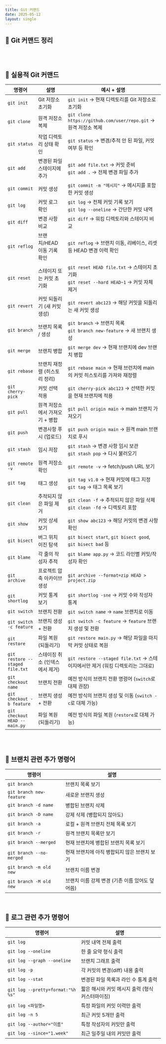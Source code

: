 ```yaml
---
title: Git 커맨드
date: 2025-05-12
layout: single
---
```


## 📌 Git 커맨드 정리

<br>
<br>

## 📁 실용적 Git 커맨드


| 명령어               | 설명                 | 예시 + 설명                                                                      |
| ----------------- | ------------------ | ---------------------------------------------------------------------------- |
| `git init`        | Git 저장소 초기화        | `git init` → 현재 디렉토리를 Git 저장소로 초기화                                           |
| `git clone`       | 원격 저장소 복제          | `git clone https://github.com/user/repo.git` → 원격 저장소 복제                     |
| `git status`      | 작업 디렉토리 상태 확인      | `git status` → 변경/추적 안 된 파일, 커밋 여부 등 확인                                      |
| `git add`         | 변경된 파일 스테이지에 추가    | `git add file.txt` → 커밋 준비<br>`git add .` → 전체 변경 파일 추가                      |
| `git commit`      | 커밋 생성              | `git commit -m "메시지"` → 메시지를 포함한 커밋 생성                                       |
| `git log`         | 커밋 로그 확인           | `git log` → 전체 커밋 기록 보기<br>`git log --oneline` → 간단한 커밋 내역                   |
| `git diff`        | 변경 사항 비교           | `git diff` → 워킹 디렉토리와 스테이지 비교                                                |
| `git reflog`       | 브랜치/HEAD 이동 기록 확인    | `git reflog` → 브랜치 이동, 리베이스, 리셋 등 HEAD 변경 이력 확인  |
| `git reset`       | 스테이지 또는 커밋 초기화     | `git reset HEAD file.txt` → 스테이지 초기화<br>`git reset --hard HEAD~1` → 커밋 자체 제거 |
| `git revert`      | 커밋 되돌리기 (새 커밋 생성)  | `git revert abc123` → 해당 커밋을 되돌리는 새 커밋 생성                                    |
| `git branch`      | 브랜치 목록 / 생성        | `git branch` → 브랜치 목록<br>`git branch new-feature` → 새 브랜치 생성                 |
| `git merge`       | 브랜치 병합             | `git merge dev` → 현재 브랜치에 dev 브랜치 병합                                         |
| `git rebase`      | 브랜치 재정렬 (히스토리 정리)  | `git rebase main` → 현재 브런치에 main의 커밋 히스토리를 가져와 재정렬   |
| `git cherry-pick` | 커밋 선택 적용           | `git cherry-pick abc123` → 선택한 커밋을 현재 브랜치에 적용                                |
| `git pull`        | 원격 저장소에서 가져오기 + 병합 | `git pull origin main` → main 브랜치 가져오기                                       |
| `git push`        | 변경사항 푸시 (업로드)      | `git push origin main` → 원격 main 브랜치로 푸시                                     |
| `git stash`       | 임시 저장              | `git stash` → 변경 사항 임시 보관<br>`git stash pop` → 다시 불러오기                       |
| `git remote -v`   | 원격 저장소 확인          | `git remote -v` → fetch/push URL 보기                                          |
| `git tag`         | 태그 생성              | `git tag v1.0` → 현재 커밋에 태그 지정<br>`git tag` → 태그 목록 보기                        |
| `git clean`       | 추적되지 않은 파일 제거      | `git clean -f` → 추적되지 않은 파일 삭제<br>`git clean -fd` → 디렉토리 포함                  |
| `git show`        | 커밋 상세 보기           | `git show abc123` → 해당 커밋의 변경 사항 확인                                          |
| `git bisect`      | 버그 위치 이진 탐색        | `git bisect start`, `git bisect good`, `git bisect bad` 등                    |
| `git blame`       | 각 줄의 작성자 추적        | `git blame app.py` → 코드 라인별 커밋/작성자 확인                                        |
| `git archive`     | 프로젝트 압축 아카이브 생성    | `git archive --format=zip HEAD > project.zip`                                |
| `git shortlog`    | 커밋 통계 보기           | `git shortlog -sne` → 커밋 수와 작성자 통계                                           |
| `git switch`                    | 브랜치 전환             | `git switch name` → `name` 브랜치로 이동                          |
| `git switch -c feature`                 | 브랜치 생성 + 전환        | `git switch -c feature` → `feature` 브랜치 생성 및 전환             |
| `git restore`                   | 파일 복원 (되돌리기)       | `git restore main.py` → 해당 파일을 마지막 커밋 상태로 복원                |
| `git restore --staged file.txt` | 스테이징 취소 (인덱스에서 제거) | `git restore --staged file.txt` → 스테이지에서만 제거 (워킹 디렉토리는 그대로) |
| `git checkout name`             | 브랜치 전환             | 예전 방식의 브랜치 전환 명령어 (`switch`로 대체 권장)                         |
| `git checkout -b feature`       | 브랜치 생성 + 전환        | 예전 방식의 브랜치 생성 및 이동 (`switch -c`로 대체 가능)                     |
| `git checkout HEAD -- main.py`  | 파일 복원 (되돌리기)       | 예전 방식의 파일 복원 (`restore`로 대체 가능)                             |


<br>
<br>


## 📁 브랜치 관련 추가 명령어 

| 명령어                      | 설명                           |
| ------------------------ | ---------------------------- |
| `git branch`             | 브랜치 목록 보기                    |
| `git branch new-feature` | 새로운 브랜치 생성                   |
| `git branch -d name`     | 병합된 브랜치 삭제                   |
| `git branch -D name`     | 강제 삭제 (병합되지 않아도)             |
| `git branch -a`          | 로컬 + 원격 브랜치 전체 목록 보기         |
| `git branch -r`          | 원격 브랜치 목록만 보기                |
| `git branch --merged`    | 현재 브랜치에 병합된 브랜치 목록 보기        |
| `git branch --no-merged` | 현재 브랜치에 아직 병합되지 않은 브랜치 보기    |
| `git branch -m old new`  | 브랜치 이름 변경                    |
| `git branch -M old new`  | 브랜치 이름 강제 변경 (기존 이름 있어도 덮어씀) |


<br>


## 📂 로그 관련 추가 명령어 

| 명령어                               | 설명                           |
| --------------------------------- | ---------------------------- |
| `git log`                         | 커밋 내역 전체 출력                  |
| `git log --oneline`               | 한 줄 요약 형식 출력                 |
| `git log --graph --oneline`       | 브랜치 그래프 출력                   |
| `git log -p`                      | 각 커밋의 변경(diff) 내용 출력         |
| `git log --stat`                  | 변경된 파일 목록과 라인 수 통계 출력        |
| `git log --pretty=format:"%h %s"` | 짧은 해시와 커밋 메시지 출력 (형식 커스터마이징) |
| `git log <파일명>`                   | 특정 파일의 커밋 이력만 출력             |
| `git log -n 5`                    | 최근 커밋 5개만 출력                 |
| `git log --author="이름"`           | 특정 작성자의 커밋만 출력               |
| `git log --since="1.week"`        | 최근 일주일 내의 커밋만 출력             |

